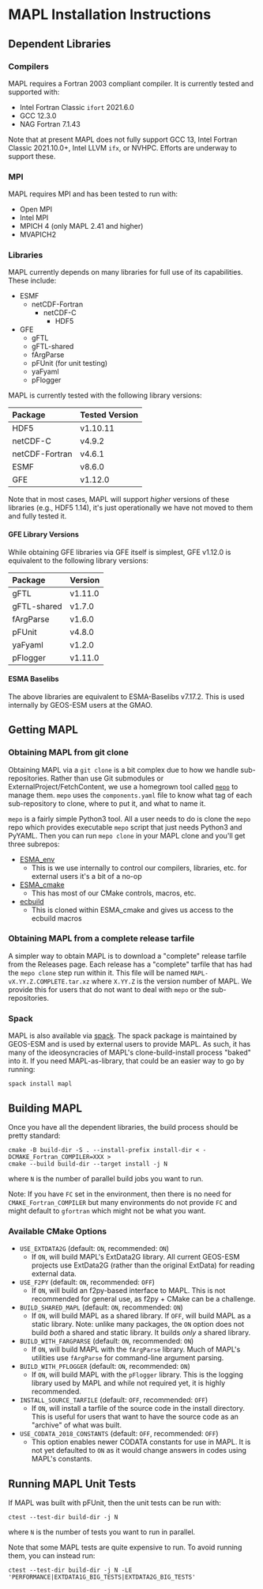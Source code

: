 # MAPL Installation Instructions

## Dependent Libraries

### Compilers

MAPL requires a Fortran 2003 compliant compiler. It is currently tested and
supported with:

- Intel Fortran Classic `ifort` 2021.6.0
- GCC 12.3.0
- NAG Fortran 7.1.43

Note that at present MAPL does not fully support GCC 13, Intel Fortran Classic
2021.10.0+, Intel LLVM `ifx`, or NVHPC. Efforts are underway to support these.

### MPI

MAPL requires MPI and has been tested to run with:

- Open MPI
- Intel MPI
- MPICH 4 (only MAPL 2.41 and higher)
- MVAPICH2

### Libraries

MAPL currently depends on many libraries for full use of its capabilities. These include:

- ESMF
  - netCDF-Fortran
    - netCDF-C
      - HDF5
- GFE
  - gFTL
  - gFTL-shared
  - fArgParse
  - pFUnit (for unit testing)
  - yaFyaml
  - pFlogger

MAPL is currently tested with the following library versions:

| Package        | Tested Version |
|:---------------|:---------------|
| HDF5           | v1.10.11       |
| netCDF-C       | v4.9.2         |
| netCDF-Fortran | v4.6.1         |
| ESMF           | v8.6.0         |
| GFE            | v1.12.0        |

Note that in most cases, MAPL will support *higher* versions of these libraries
(e.g., HDF5 1.14), it's just operationally we have not moved to them and fully
tested it.

#### GFE Library Versions

While obtaining GFE libraries via GFE itself is simplest, GFE v1.12.0 is equivalent to the following library versions:

| Package     | Version    |
| :------     | :------    |
| gFTL        | v1.11.0    |
| gFTL-shared | v1.7.0     |
| fArgParse   | v1.6.0     |
| pFUnit      | v4.8.0     |
| yaFyaml     | v1.2.0     |
| pFlogger    | v1.11.0    |

#### ESMA Baselibs

The above libraries are equivalent to ESMA-Baselibs v7.17.2. This is used
internally by GEOS-ESM users at the GMAO.

## Getting MAPL

### Obtaining MAPL from git clone

Obtaining MAPL via a `git clone` is a bit complex due to how we handle
sub-repositories. Rather than use Git submodules or
ExternalProject/FetchContent, we use a homegrown tool called
[`mepo`](https://github.com/GEOS-ESM/mepo/) to manage them. `mepo` uses the
`components.yaml` file to know what tag of each sub-repository to clone, where
to put it, and what to name it.

`mepo` is a fairly simple Python3 tool. All a user needs to do is clone the
`mepo` repo which provides executable `mepo` script that just needs Python3
and PyYAML. Then you can run `mepo clone` in your MAPL clone and you'll get
three subrepos:

- [ESMA_env](https://github.com/GEOS-ESM/ESMA_env)
  - This is we use internally to control our compilers, libraries, etc. for external users it's a bit of a no-op
- [ESMA_cmake](https://github.com/GEOS-ESM/ESMA_cmake)
  - This has most of our CMake controls, macros, etc.
- [ecbuild](https://github.com/GEOS-ESM/ecbuild)
  - This is cloned within ESMA_cmake and gives us access to the ecbuild macros

### Obtaining MAPL from a complete release tarfile

A simpler way to obtain MAPL is to download a "complete" release tarfile from
the Releases page. Each release has a "complete" tarfile that has had the `mepo clone`
step run within it. This file will be named `MAPL-vX.YY.Z.COMPLETE.tar.xz`
where `X.YY.Z` is the version number of MAPL. We provide this for users that do
not want to deal with `mepo` or the sub-repositories.

### Spack

MAPL is also available via [spack](https://spack.io). The spack package is
maintained by GEOS-ESM and is used by external users to provide MAPL. As such,
it has many of the ideosyncracies of MAPL's clone-build-install process "baked"
into it. If you need MAPL-as-library, that could be an easier way to go by
running:
```
spack install mapl
```

## Building MAPL

Once you have all the dependent libraries, the build process should be pretty standard:

```
cmake -B build-dir -S . --install-prefix install-dir < -DCMAKE_Fortran_COMPILER=XXX >
cmake --build build-dir --target install -j N
```
where `N` is the number of parallel build jobs you want to run.

Note: If you have `FC` set in the environment, then there is no need for
`CMAKE_Fortran_COMPILER` but many environments do not provide `FC` and might
default to `gfortran` which might not be what you want.

### Available CMake Options

- `USE_EXTDATA2G` (default: `ON`, recommended: `ON`)
  - If `ON`, will build MAPL's ExtData2G library. All current GEOS-ESM projects
    use ExtData2G (rather than the original ExtData) for reading external data.
- `USE_F2PY` (default: `ON`, recommended: `OFF`)
  - If `ON`, will build an f2py-based interface to MAPL. This is not recommended
    for general use, as f2py + CMake can be a challenge.
- `BUILD_SHARED_MAPL` (default: `ON`, recommended: `ON`)
  - If `ON`, will build MAPL as a shared library. If `OFF`, will build MAPL as
    a static library. Note: unlike many packages, the `ON` option does not build
    *both* a shared and static library. It builds *only* a shared library.
- `BUILD_WITH_FARGPARSE` (default: `ON`, recommended: `ON`)
  - If `ON`, will build MAPL with the `fArgParse` library. Much of MAPL's
    utilities use `fArgParse` for command-line argument parsing.
- `BUILD_WITH_PFLOGGER` (default: `ON`, recommended: `ON`)
  - If `ON`, will build MAPL with the `pFlogger` library. This is the logging
    library used by MAPL and while not required yet, it is highly recommended.
- `INSTALL_SOURCE_TARFILE` (default: `OFF`, recommended: `OFF`)
  - If `ON`, will install a tarfile of the source code in the install directory.
    This is useful for users that want to have the source code as an "archive"
    of what was built.
- `USE_CODATA_2018_CONSTANTS` (default: `OFF`, recommended: `OFF`)
  - This option enables newer CODATA constants for use in MAPL. It is not
    yet defaulted to `ON` as it would change answers in codes using MAPL's
    constants.

## Running MAPL Unit Tests

If MAPL was built with pFUnit, then the unit tests can be run with:

```
ctest --test-dir build-dir -j N
```
where `N` is the number of tests you want to run in parallel.

Note that some MAPL tests are quite expensive to run. To avoid running them,
you can instead run:
```
ctest --test-dir build-dir -j N -LE 'PERFORMANCE|EXTDATA1G_BIG_TESTS|EXTDATA2G_BIG_TESTS'
```
